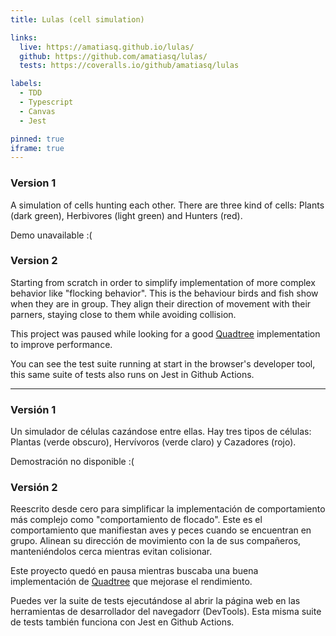 ```yaml
---
title: Lulas (cell simulation)

links:
  live: https://amatiasq.github.io/lulas/
  github: https://github.com/amatiasq/lulas/
  tests: https://coveralls.io/github/amatiasq/lulas

labels:
  - TDD
  - Typescript
  - Canvas
  - Jest

pinned: true
iframe: true
---
```


### Version 1

A simulation of cells hunting each other. There are three kind of cells: Plants (dark green), Herbivores (light green) and Hunters (red).

Demo unavailable :(

### Version 2

Starting from scratch in order to simplify implementation of more complex behavior like "flocking behavior". This is the behaviour birds and fish show when they are in group. They align their direction of movement with their parners, staying close to them while avoiding collision.

This project was paused while looking for a good [Quadtree][1] implementation to improve performance.

You can see the test suite running at start in the browser's developer tool, this same suite of tests also runs on Jest in Github Actions.

---

### Versión 1

Un simulador de células cazándose entre ellas. Hay tres tipos de células: Plantas (verde obscuro), Hervívoros (verde claro) y Cazadores (rojo).

Demostración no disponible :(

### Versión 2

Reescrito desde cero para simplificar la implementación de comportamiento más complejo como "comportamiento de flocado". Este es el comportamiento que manifiestan aves y peces cuando se encuentran en grupo. Alinean su dirección de movimiento con la de sus compañeros, manteniéndolos cerca mientras evitan colisionar.

Este proyecto quedó en pausa mientras buscaba una buena implementación de [Quadtree][1] que mejorase el rendimiento.

Puedes ver la suite de tests ejecutándose al abrir la página web en las herramientas de desarrollador del navegadorr (DevTools). Esta misma suite de tests también funciona con Jest en Github Actions.

[1]: ../2019-03-10-quadtree